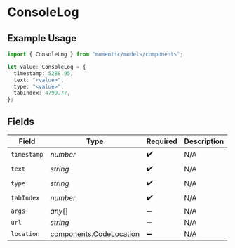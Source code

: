 # ConsoleLog

## Example Usage

```typescript
import { ConsoleLog } from "momentic/models/components";

let value: ConsoleLog = {
  timestamp: 5288.95,
  text: "<value>",
  type: "<value>",
  tabIndex: 4799.77,
};
```

## Fields

| Field                                                              | Type                                                               | Required                                                           | Description                                                        |
| ------------------------------------------------------------------ | ------------------------------------------------------------------ | ------------------------------------------------------------------ | ------------------------------------------------------------------ |
| `timestamp`                                                        | *number*                                                           | :heavy_check_mark:                                                 | N/A                                                                |
| `text`                                                             | *string*                                                           | :heavy_check_mark:                                                 | N/A                                                                |
| `type`                                                             | *string*                                                           | :heavy_check_mark:                                                 | N/A                                                                |
| `tabIndex`                                                         | *number*                                                           | :heavy_check_mark:                                                 | N/A                                                                |
| `args`                                                             | *any*[]                                                            | :heavy_minus_sign:                                                 | N/A                                                                |
| `url`                                                              | *string*                                                           | :heavy_minus_sign:                                                 | N/A                                                                |
| `location`                                                         | [components.CodeLocation](../../models/components/codelocation.md) | :heavy_minus_sign:                                                 | N/A                                                                |